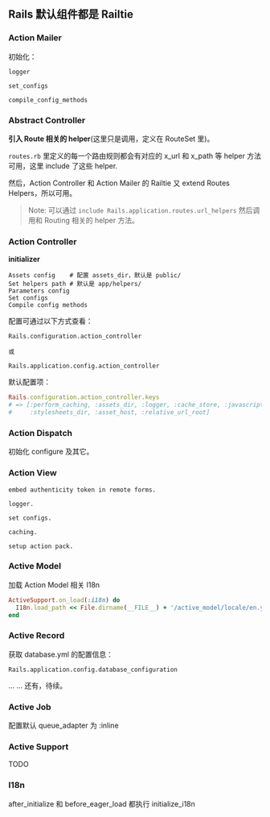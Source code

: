 ## Rails 默认组件都是 Railtie

### Action Mailer

初始化：

```
logger

set_configs

compile_config_methods
```

### Abstract Controller

**引入 Route 相关的 helper**(这里只是调用，定义在 RouteSet 里)。

`routes.rb` 里定义的每一个路由规则都会有对应的 x_url 和 x_path 等 helper 方法可用，这里 include 了这些 helper.

然后，Action Controller 和 Action Mailer 的 Railtie 又 extend Routes Helpers，所以可用。

> Note: 可以通过 `include Rails.application.routes.url_helpers` 然后调用和 Routing 相关的 helper 方法。

### Action Controller

**initializer**

```
Assets config    # 配置 assets_dir，默认是 public/
Set helpers path # 默认是 app/helpers/
Parameters config
Set configs
Compile config methods
```

配置可通过以下方式查看：

```
Rails.configuration.action_controller

或

Rails.application.config.action_controller
```

默认配置项：

```ruby
Rails.configuration.action_controller.keys
# => [:perform_caching, :assets_dir, :logger, :cache_store, :javascripts_dir,
#     :stylesheets_dir, :asset_host, :relative_url_root]
```

### Action Dispatch

初始化 configure 及其它。

### Action View

```
embed authenticity token in remote forms.

logger.

set configs.

caching.

setup action pack.
```

### Active Model

加载 Action Model 相关 I18n

```ruby
ActiveSupport.on_load(:i18n) do
  I18n.load_path << File.dirname(__FILE__) + '/active_model/locale/en.yml'
end
```

### Active Record

获取 database.yml 的配置信息：

```
Rails.application.config.database_configuration
```

... ... 还有，待续。

### Active Job

配置默认 queue_adapter 为 :inline

### Active Support

TODO

### I18n

after_initialize 和 before_eager_load 都执行 initialize_i18n

